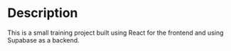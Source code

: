 # Description

This is a small training project built using React for the frontend and using Supabase as a backend.
